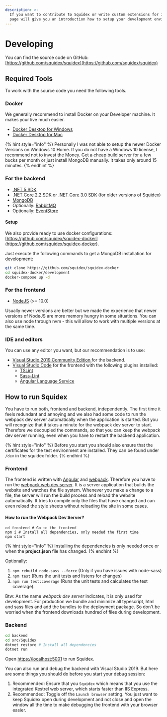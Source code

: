 ```yaml
---
description: >-
  If you want to contribute to Squidex or write custom extensions for it, this
  page will give you an introduction how to setup your development environment.
---
```


# Developing

You can find the source code on GitHub: [https://github.com/squidex/squidex](https://github.com/squidex/squidex)

## Required Tools

To work with the source code you need the following tools.

### Docker

We generally recommend to install Docker on your Developer machine. It makes your live much easier.

* [Docker Desktop for Windows](https://docs.docker.com/docker-for-windows/)
* [Docker Desktop for Mac](https://docs.docker.com/docker-for-mac/)

{% hint style="info" %}
Personally I was not able to setup the newer Docker Versions on Windows 10 Home. If you do not have a Windows 10 license, I recommend not to invest the Money. Get a cheap build server for a few bucks per month or just install MongoDB manually. It takes only around 15 minutes.
{% endhint %}

### For the backend

* [.NET 5 SDK](https://dotnet.microsoft.com/download/dotnet/5.0)
* [.NET Core 2.2 SDK](https://dotnet.microsoft.com/download/dotnet-core/2.2) or [.NET Core 3.0 SDK](https://dotnet.microsoft.com/download/dotnet-core/3.0) \(for older versions of Squidex\)
* [MongoDB](https://www.mongodb.com/)
* Optionally: [RabbitMQ](https://www.rabbitmq.com/download.html)
* Optionally: [EventStore](https://eventstore.org/)

#### Setup

We also provide ready to use docker configurations: [https://github.com/squidex/squidex-docker](https://github.com/squidex/squidex-docker).

Just execute the following commands to get a MongoDB installation for development:

```bash
git clone https://github.com/squidex/squidex-docker
cd squidex-docker/development
docker-compose up -d
```

### For the frontend

* [NodeJS](https://nodejs.org/en/) \(&gt;= 10.0\)

Usually newer versions are better but we made the experience that newer versions of NodeJS are more memory hungry in some situations. You can also use node through nvm - this will allow to work with multiple versions at the same time.

### IDE and editors

You can use any editor you want, but our recommendation is to use:

* [Visual Studio 2019 Community Edition ](https://visualstudio.microsoft.com/vs/?rr=https%3A%2F%2Fwww.google.com%2F)for the backend.
* [Visual Studio Code](https://code.visualstudio.com/) for the frontend with the following plugins installed:
  * [TSLint](https://marketplace.visualstudio.com/items?itemName=ms-vscode.vscode-typescript-tslint-plugin)
  * [Sass-Lint](https://marketplace.visualstudio.com/items?itemName=glen-84.sass-lint)
  * [Angular Language Service](https://marketplace.visualstudio.com/items?itemName=Angular.ng-template)

## How to run Squidex

You have to run both, frontend and backend, independently. The first time it feels redundant and annoying and we also had some code to run the webpack dev server automatically when the application is started. But you will recognize that it takes a minute for the webpack dev server to start. Therefore we decoupled the commands, so that you can keep the webpack dev server running, even when you have to restart the backend application.

{% hint style="info" %}
Before you start you should also ensure that the certificates for the test environment are installed. They can be found under `/dev` in the squidex folder.
{% endhint %}

### Frontend

The frontend is written with [Angular](https://angular.io) and [webpack](https://webpack.js.org/). Therefore you have to run the [webpack web dev server](https://webpack.js.org/configuration/dev-server/). It is a server application that builds the website and watches the file system. Whenever you make a change to a file, the server will run the build process and reload the website automatically. It tries to compile only the files that have changed and can even reload the style sheets without reloading the site in some cases.

#### How to run the Webpack Dev Server?

```text
cd frontend # Go to the frontend
npm i # Install all dependencies, only needed the first time
npm start
```

{% hint style="info" %}
Installing the dependencies is only needed once or when the **project.json** file has changed.
{% endhint %}

Optionally:

1. `npm rebuild node-sass --force` \(Only if you have issues with node-sass\)
2. `npm test` \(Runs the unit tests and listens for changes\)
3. `npm run test:coverage` \(Runs the unit tests and calculates the test coverage\).

Btw: As the name _webpack dev server_ indicates, it is only used for development. For production we bundle and minimize all typescript, html and sass files and add the bundles to the deployment package. So don't be worried when the frontend downloads hundred of files during development.

### Backend

```bash
cd backend
cd src/Squidex
dotnet restore # Install all dependencies
dotnet run
```

Open [https://localhost:5001](https://localhost:5001) to run Squidex.

You can also run and debug the backend with Visual Studio 2019. But here are some things you should do before you start your debug session:

1. Recommended: Ensure that you `Squidex` which means that you use the integrated Kestrel web server, which starts faster than IIS Express.
2. Recommended: Toggle off the `Launch browser` setting. You just want to keep Squidex open during development and not close and open the window all the time to make debugging the frontend with your browser easier.

